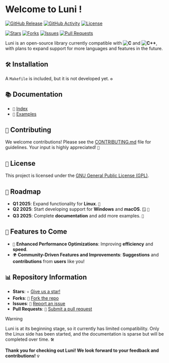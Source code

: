 # Welcome to Luni !

[![GitHub Release](https://img.shields.io/github/release/7klu/luni.svg?style=flat-square)](https://github.com/7klu/luni/releases)
[![GitHub Activity](https://img.shields.io/github/commit-activity/m/7klu/luni.svg?style=flat-square)](https://github.com/7klu/luni/commits)
[![License](https://img.shields.io/badge/license-GPL-blue.svg?style=flat-square)](LICENSE.md) 

[![Stars](https://img.shields.io/github/stars/7klu/luni?style=flat-square)](https://github.com/7klu/luni/stargazers)
[![Forks](https://img.shields.io/github/forks/7klu/luni?style=flat-square)](https://github.com/7klu/luni/network/members)
[![Issues](https://img.shields.io/github/issues/7klu/luni.svg?style=flat-square)](https://github.com/7klu/luni/issues)
[![Pull Requests](https://img.shields.io/github/issues-pr/7klu/luni.svg?style=flat-square)](https://github.com/7klu/luni/pulls)

Luni is an open-source library currently compatible with **![C](https://img.shields.io/badge/C-0a84ff?style=for-the-badge&logo=c&logoColor=white)** and **![C++](https://img.shields.io/badge/C++-00599c?style=for-the-badge&logo=c%2B%2B&logoColor=white)**, with plans to expand support for more languages and features in the future. 


## `🛠️` Installation
A `Makefile` is included, but it is not developed yet. `⚙️`


## `📚` Documentation
- `📖` [Index](docs/index.md)
- `📂` [Examples](examples/)


## `🤝` Contributing
We welcome contributions! Please see the [CONTRIBUTING.md](CONTRIBUTING.md) file for guidelines. Your input is highly appreciated! `🙌`


## `📜` License
This project is licensed under the [GNU General Public License (GPL)](LICENSE). 


## `📅` Roadmap
- **Q1 2025**: Expand functionality for **Linux**. `🐧`
- **Q2 2025**: Start developing support for **Windows** and **macOS**. `🪟` `🍏`
- **Q3 2025**: Complete **documentation** and add more examples. `📜`


## `🌟` Features to Come
- `🚀` **Enhanced Performance Optimizations**: Improving **efficiency** and **speed**.
- `🌍` **Community-Driven Features and Improvements**: **Suggestions** and **contributions** from **users** like you!


## `📊` Repository Information
- **Stars**: `⭐` [Give us a star!](https://github.com/7klu/luni)
- **Forks**: `🍴` [Fork the repo](https://github.com/7klu/luni/fork)
- **Issues**: `🐛` [Report an issue](https://github.com/7klu/luni/issues)
- **Pull Requests**: `🔄` [Submit a pull request](https://github.com/7klu/luni/pulls)


> [!WARNING]
> Luni is at its beginning stage, so it currently has limited compatibility. Only the Linux side has been started, and the documentation is sparse but will be completed over time. `🛠️`

**Thank you for checking out Luni! We look forward to your feedback and contributions! `💡`**

